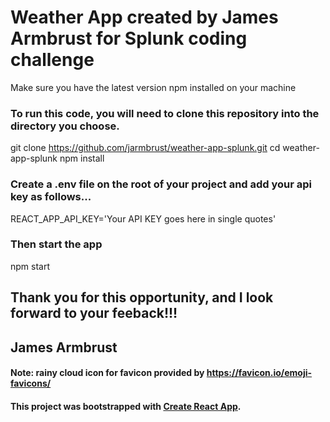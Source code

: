 # Weather App created by James Armbrust for Splunk coding challenge 

Make sure you have the latest version npm installed on your machine

### To run this code, you will need to clone this repository into the directory you choose.

git clone https://github.com/jarmbrust/weather-app-splunk.git
cd weather-app-splunk
npm install

### Create a .env file on the root of your project and add your api key as follows...

REACT_APP_API_KEY='Your API KEY goes here in single quotes'

### Then start the app

npm start


## Thank you for this opportunity, and I look forward to your feeback!!!
## James Armbrust


#### Note: rainy cloud icon for favicon provided by https://favicon.io/emoji-favicons/
#### This project was bootstrapped with [Create React App](https://github.com/facebook/create-react-app).
